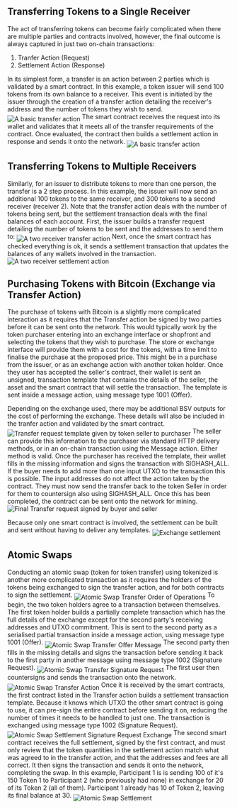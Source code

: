 ## Transferring Tokens to a Single Receiver

The act of transferring tokens can become fairly complicated when there are multiple parties and contracts involved, however, the final outcome is always captured in just two on-chain transactions:

1. Tranfer Action (Request)
2. Settlement Action (Response)

In its simplest form, a transfer is an action between 2 parties which is validated by a smart contract.
In this example, a token issuer will send 100 tokens from its own balance to a receiver. This event is initiated by the issuer through the creation of a transfer action detailing the receiver's address and the number of tokens they wish to send.
<img src="https://raw.githubusercontent.com/tokenized/docs/master/images/basic-transfer-example.svg?sanitize=true" alt="A basic transfer action" align="middle">
The smart contract receives the request into its wallet and validates that it meets all of the transfer requirements of the contract. Once evaluated, the contract then builds a settlement action in response and sends it onto the network.
<img src="https://raw.githubusercontent.com/tokenized/docs/master/images/basic-settlement-example.svg?sanitize=true" alt="A basic transfer action" align="middle">

## Transferring Tokens to Multiple Receivers
Similarly, for an issuer to distribute tokens to more than one person, the transfer is a 2 step process. 
In this example, the issuer will now send an additional 100 tokens to the same receiver, and 300 tokens to a second receiver (receiver 2).
Note that the transfer action deals with the number of tokens being sent, but the settlement transaction deals with the final balances of each account.
First, the issuer builds a transfer request detailing the number of tokens to be sent and the addresses to send them to:
<img src="https://raw.githubusercontent.com/tokenized/docs/master/images/two-receiver-transfer-example.svg?sanitize=true" alt="A two receiver transfer action" align="middle">
Next, once the smart contract has checked everything is ok, it sends a settlement transaction that updates the balances of any wallets involved in the transaction.
<img src="https://raw.githubusercontent.com/tokenized/docs/master/images/two-receiver-settlement-example.svg?sanitize=true" alt="A two receiver settlement action" align="middle">

## Purchasing Tokens with Bitcoin (Exchange via Transfer Action)
The purchase of tokens with Bitcoin is a slightly more complicated interaction as it requires that the Transfer action be signed by two parties before it can be sent onto the network.
This would typically work by the token purchaser entering into an exchange interface or shopfront and selecting the tokens that they wish to purchase. The store or exchange interface will provide them with a cost for the tokens, with a time limit to finalise the purchase at the proposed price. This might be in a purchase from the issuer, or as an exchange action with another token holder.
Once they user has accepted the seller's contract, their wallet is sent an unsigned, transaction template that contains the details of the seller, the asset and the smart contract that will settle the transaction. The template is sent inside a message action, using message type 1001 (Offer).


Depending on the exchange used, there may be additional BSV outputs for the cost of performing the exchange. These details will also be included in the tranfer action and validated by the smart contract.
<img src="https://raw.githubusercontent.com/tokenized/docs/master/images/exchange-transfer-example-template.svg?sanitize=true" alt="Transfer request template given by token seller to purchaser" align="middle">
The seller can provide this information to the purchaser via standard HTTP delivery methods, or in an on-chain transaction using the Message action. Either method is valid.
Once the purchaser has received the template, their wallet fills in the missing information and signs the transaction with SIGHASH_ALL. If the buyer needs to add more than one input UTXO to the transaction this is possible. The input addresses do not affect the action taken by the contract. 
They must now send the transfer back to the token Seller in order for them to countersign also using SIGHASH_ALL. Once this has been completed, the contract can be sent onto the network for mining.
<img src="https://raw.githubusercontent.com/tokenized/docs/master/images/exchange-transfer-example-final.svg?sanitize=true" alt="Final Transfer request signed by buyer and seller" align="middle">

Because only one smart contract is involved, the settlement can be built and sent without having to deliver any templates.
<img src="https://raw.githubusercontent.com/tokenized/docs/master/images/exchange-settlement-example-final.svg?sanitize=true" alt="Exchange settlement" align="middle">

## Atomic Swaps
Conducting an atomic swap (token for token transfer) using tokenized is another more complicated transaction as it requires the holders of the tokens being exchanged to sign the transfer action, and for both contracts to sign the settlement.
<img src="https://raw.githubusercontent.com/tokenized/docs/master/images/atomic-swap-order-of-operations.svg?sanitize=true" alt="Atomic Swap Transfer Order of Operations" align="middle">
To begin, the two token holders agree to a transaction between themselves. The first token holder builds a partially complete transaction which has the full details of the exchange except for the second party's receiving addresses and UTXO commitment. This is sent to the second party as a serialised partial transaction inside a message action, using message type 1001 (Offer).
<img src="https://raw.githubusercontent.com/tokenized/docs/master/images/atomic-swap-transfer-offer.svg?sanitize=true" alt="Atomic Swap Transfer Offer Message" align="middle">
The second party then fills in the missing details and signs the transaction before sending it back to the first party in another message using message type 1002 (Signature Request).
<img src="https://raw.githubusercontent.com/tokenized/docs/master/images/atomic-swap-transfer-signature-request.svg?sanitize=true" alt="Atomic Swap Transfer Signature Request" align="middle">
The first user then countersigns and sends the transaction onto the network.
<img src="https://raw.githubusercontent.com/tokenized/docs/master/images/atomic-swap-transfer-final.svg?sanitize=true" alt="Atomic Swap Transfer Action" align="middle">
Once it is received by the smart contracts, the first contract listed in the Transfer action builds a settlement transaction template. Because it knows which UTXO the other smart contract is going to use, it can pre-sign the entire contract before sending it on, reducing the number of times it needs to be handled to just one. The transaction is exchanged using message type 1002 (Signature Request).
<img src="https://raw.githubusercontent.com/tokenized/docs/master/images/atomic-swap-settlement-signature-request.svg?sanitize=true" alt="Atomic Swap Settlement Signature Request Exchange" align="middle">
The second smart contract receives the full settlement, signed by the first contract, and must only review that the token quantities in the settlement action match what was agreed to in the transfer action, and that the addresses and fees are all correct. It then signs the transaction and sends it onto the network, completing the swap.
In this example, Participant 1 is is sending 100 of it's 150 Token 1 to Participant 2 (who previously had none) in exchange for 20 of its Token 2 (all of them). Participant 1 already has 10 of Token 2, leaving its final balance at 30.
<img src="https://raw.githubusercontent.com/tokenized/docs/master/images/atomic-swap-settlement.svg?sanitize=true" alt="Atomic Swap Settlement" align="middle">


